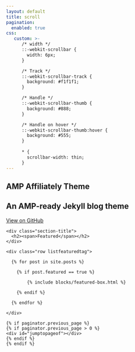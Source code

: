 ```yaml
---
layout: default
title: scroll
pagination: 
  enabled: true
css:
   custom: >-
      /* width */
      ::-webkit-scrollbar {
        width: 6px;
      }

      /* Track */
      ::-webkit-scrollbar-track {
        background: #f1f1f1;
      }

      /* Handle */
      ::-webkit-scrollbar-thumb {
        background: #888;
      }

      /* Handle on hover */
      ::-webkit-scrollbar-thumb:hover {
        background: #555;
      }
      
      * {
        scrollbar-width: thin;
      }
---
```


<!-- Home Jumbotron
    ================================================== -->
  <section class="intro full-width">
      <div class="wrapintro">
          <h1>AMP Affiliately Theme</h1>
          <h2 class="lead">An AMP-ready Jekyll blog theme</h2>    
          <a class="btn" href="https://github.com/chriskyfung/amp-affiliately-jekyll-theme/" rel="noopener noreferrer" target="_blank">View on GitHub <i class='fab fa-github'></i></a>
      </div>
  </section>

<!-- Featured
  ================================================== -->
  <section class="featured-posts">
    
    <div class="section-title">
      <h2><span>Featured</span></h2>
    </div>
    
    <div class="row listfeaturedtag">
      
      {% for post in site.posts %}

        {% if post.featured == true %}

            {% include blocks/featured-box.html %}

        {% endif %}

      {% endfor %}
      
    </div>
    
  </section>
  
  <!-- Posts Index
    ================================================== -->
    {% if paginator.previous_page %}
    {% if paginator.previous_page > 0 %}
    <div id="jumptopageof"></div>
    {% endif %}
    {% endif %}
